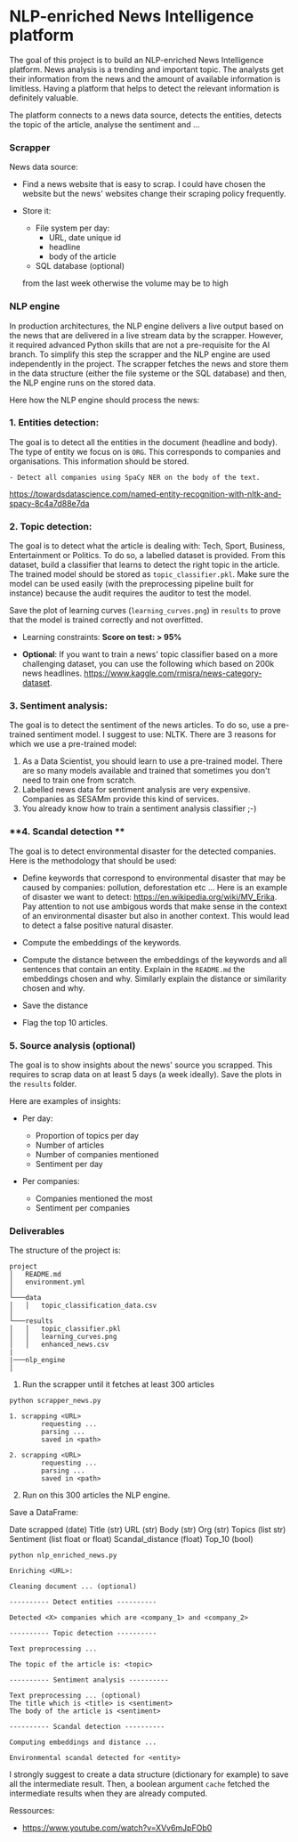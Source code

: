 # NLP-enriched News Intelligence platform

The goal of this project is to build an NLP-enriched News Intelligence platform. News analysis is a trending and important topic. The analysts get their information from the news and the amount of available information is limitless. Having a platform that helps to detect the relevant information is definitely valuable.

The platform connects to a news data source, detects the entities, detects the topic of the article, analyse the sentiment and ...

### Scrapper

News data source:

- Find a news website that is easy to scrap. I could have chosen the website but the news' websites change their scraping policy frequently.
- Store it:

  - File system per day:
    - URL, date unique id
    - headline
    - body of the article
  - SQL database (optional)

  from the last week otherwise the volume may be to high

### NLP engine

In production architectures, the NLP engine delivers a live output based on the news that are delivered in a live stream data by the scrapper. However, it required advanced Python skills that are not a pre-requisite for the AI branch.
To simplify this step the scrapper and the NLP engine are used independently in the project. The scrapper fetches the news and store them in the data structure (either the file systeme or the SQL database) and then, the NLP engine runs on the stored data.

Here how the NLP engine should process the news:

### **1. Entities detection:**

The goal is to detect all the entities in the document (headline and body). The type of entity we focus on is `ORG`. This corresponds to companies and organisations. This information should be stored.

    - Detect all companies using SpaCy NER on the body of the text.

https://towardsdatascience.com/named-entity-recognition-with-nltk-and-spacy-8c4a7d88e7da

### **2. Topic detection:**

The goal is to detect what the article is dealing with: Tech, Sport, Business, Entertainment or Politics. To do so, a labelled dataset is provided. From this dataset, build a classifier that learns to detect the right topic in the article. The trained model should be stored as `topic_classifier.pkl`. Make sure the model can be used easily (with the preprocessing pipeline built for instance) because the audit requires the auditor to test the model.

Save the plot of learning curves (`learning_curves.png`) in `results` to prove that the model is trained correctly and not overfitted.

- Learning constraints: **Score on test: > 95%**

- **Optional**: If you want to train a news' topic classifier based on a more challenging dataset, you can use the following which based on 200k news headlines. https://www.kaggle.com/rmisra/news-category-dataset.

### **3. Sentiment analysis:**

The goal is to detect the sentiment of the news articles. To do so, use a pre-trained sentiment model. I suggest to use: NLTK.
There are 3 reasons for which we use a pre-trained model:

1. As a Data Scientist, you should learn to use a pre-trained model. There are so many models available and trained that sometimes you don't need to train one from scratch.
2. Labelled news data for sentiment analysis are very expensive. Companies as SESAMm provide this kind of services.
3. You already know how to train a sentiment analysis classifier ;-)

### **4. Scandal detection **

The goal is to detect environmental disaster for the detected companies. Here is the methodology that should be used:

- Define keywords that correspond to environmental disaster that may be caused by companies: pollution, deforestation etc ... Here is an example of disaster we want to detect: https://en.wikipedia.org/wiki/MV_Erika. Pay attention to not use ambigous words that make sense in the context of an environmental disaster but also in another context. This would lead to detect a false positive natural disaster.

- Compute the embeddings of the keywords.

- Compute the distance between the embeddings of the keywords and all sentences that contain an entity. Explain in the `README.md` the embeddings chosen and why. Similarly explain the distance or similarity chosen and why.

- Save the distance

- Flag the top 10 articles.

### 5. **Source analysis (optional)**

The goal is to show insights about the news' source you scrapped.
This requires to scrap data on at least 5 days (a week ideally). Save the plots in the `results` folder.

Here are examples of insights:

- Per day:

  - Proportion of topics per day
  - Number of articles
  - Number of companies mentioned
  - Sentiment per day

- Per companies:

  - Companies mentioned the most
  - Sentiment per companies

### Deliverables

The structure of the project is:

```
project
│   README.md
│   environment.yml
│
└───data
│   │   topic_classification_data.csv
│
└───results
│   │   topic_classifier.pkl
│   │   learning_curves.png
│   │   enhanced_news.csv
|
|───nlp_engine
│

```

1.  Run the scrapper until it fetches at least 300 articles

```
python scrapper_news.py

1. scrapping <URL>
        requesting ...
        parsing ...
        saved in <path>

2. scrapping <URL>
        requesting ...
        parsing ...
        saved in <path>

```

2. Run on this 300 articles the NLP engine.

Save a DataFrame:

Date scrapped (date)
Title (str)
URL (str)
Body (str)
Org (str)
Topics (list str)
Sentiment (list float or float)
Scandal_distance (float)
Top_10 (bool)

```prompt
python nlp_enriched_news.py

Enriching <URL>:

Cleaning document ... (optional)

---------- Detect entities ----------

Detected <X> companies which are <company_1> and <company_2>

---------- Topic detection ----------

Text preprocessing ...

The topic of the article is: <topic>

---------- Sentiment analysis ----------

Text preprocessing ... (optional)
The title which is <title> is <sentiment>
The body of the article is <sentiment>

---------- Scandal detection ----------

Computing embeddings and distance ...

Environmental scandal detected for <entity>
```

I strongly suggest to create a data structure (dictionary for example) to save all the intermediate result. Then, a boolean argument `cache` fetched the intermediate results when they are already computed.

Ressources:

- https://www.youtube.com/watch?v=XVv6mJpFOb0

